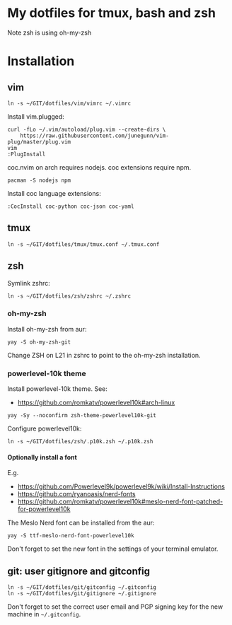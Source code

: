 # My dotfiles for tmux, bash and zsh
Note zsh is using oh-my-zsh

# Installation
## vim
```
ln -s ~/GIT/dotfiles/vim/vimrc ~/.vimrc
```

Install vim.plugged:
```
curl -fLo ~/.vim/autoload/plug.vim --create-dirs \
    https://raw.githubusercontent.com/junegunn/vim-plug/master/plug.vim
vim
:PlugInstall
```

coc.nvim on arch requires nodejs. coc extensions require npm.
```
pacman -S nodejs npm
```

Install coc language extensions:
```
:CocInstall coc-python coc-json coc-yaml
```

## tmux
```
ln -s ~/GIT/dotfiles/tmux/tmux.conf ~/.tmux.conf
```

## zsh
Symlink zshrc:
```
ln -s ~/GIT/dotfiles/zsh/zshrc ~/.zshrc
```

### oh-my-zsh
Install oh-my-zsh from aur:
```
yay -S oh-my-zsh-git
```
Change ZSH on L21 in zshrc to point to the oh-my-zsh installation.

### powerlevel-10k theme
Install powerlevel-10k theme. See:
* https://github.com/romkatv/powerlevel10k#arch-linux
```
yay -Sy --noconfirm zsh-theme-powerlevel10k-git
```

Configure powerlevel10k:
```
ln -s ~/GIT/dotfiles/zsh/.p10k.zsh ~/.p10k.zsh
```
#### Optionally install a font
E.g.
* https://github.com/Powerlevel9k/powerlevel9k/wiki/Install-Instructions
* https://github.com/ryanoasis/nerd-fonts
* https://github.com/romkatv/powerlevel10k#meslo-nerd-font-patched-for-powerlevel10k

The Meslo Nerd font can be installed from the aur:
```
yay -S ttf-meslo-nerd-font-powerlevel10k
```

Don't forget to set the new font in the settings of your terminal emulator.

## git: user gitignore and gitconfig
```
ln -s ~/GIT/dotfiles/git/gitconfig ~/.gitconfig
ln -s ~/GIT/dotfiles/git/gitignore ~/.gitignore
```

Don't forget to set the correct user email and PGP signing key for the new
machine in `~/.gitconfig`.
